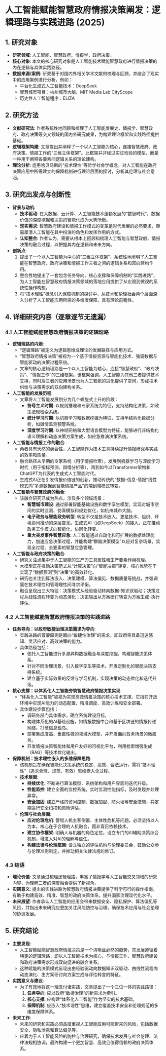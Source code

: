  # 人工智能赋能智慧政府情报决策阐发：逻辑理路与实践进路 (2025)

## 1. 研究对象
- **研究领域**: 人工智能、智慧政府、情报学、政府决策。
- **核心对象**: 本文的核心研究对象是人工智能技术赋能智慧政府进行情报决策的内在逻辑与具体实践路径。
- **数据来源/案例**: 研究基于对国内外相关学术文献的梳理与回顾，并结合了现实中的应用案例进行分析，例如：
    - 平台化生成式人工智能技术：DeepSeek
    - 智慧城市项目：杭州城市大脑、MIT Media Lab CityScope
    - 历史性人工智能程序：ELIZA

## 2. 研究方法
- **文献研究法**: 作者系统性地回顾和梳理了人工智能发展史、情报学、智慧政府、政府决策等交叉领域的国内外研究成果，为构建理论框架和实践路径提供基础。
- **逻辑框架构建**: 文章提出并阐释了一个以人工智能为核心，连接智慧政府、政府决策、情报工作的“三维立体框架”。此框架并非经过实证检验的模型，而是一种用于阐释各要素间逻辑关系的理论建构。
- **理论分析**: 运用哈贝马斯的“技术理性”等哲学社会学概念，对人工智能在政府决策应用中所需建立的保障机制进行理论层面的探讨，分析其伦理与社会意涵。

## 3. 研究出发点与创新性
- **背景与动机**:
    - **技术驱动**: 在大数据、云计算、人工智能技术蓬勃发展的“数智时代”，数据价值的深度挖掘和决策的智能化成为大势所趋。
    - **现实需求**: 智慧政府建设和情报工作模式的变革是时代发展的必然要求，亟需厘清人工智能在其中扮演的角色和发挥作用的方式。
    - **认知整合**: 作者认为，需要从根本上回顾和梳理人工智能与智慧政府、情报决策的融合过程，以把握其内在逻辑和未来方向。
- **创新点**:
    1. 提出了一个以人工智能为中心的“三维立体框架”，系统性地阐明了人工智能在智慧政府、政府决策和情报工作三者之间的逻辑关系和双向建构作用。
    2. 整合性地提出了一套包含任务导向、核心支撑和保障机制的“实践进路”，为人工智能在智慧政府情报决策领域的落地应用提供了从宏观到微观的系统性操作构想。
    3. 将“技术理性”概念引入保障机制的探讨中，从技术和伦理社会两个层面深入分析了人工智能应用所需的多维度保障，具有理论前瞻性。

## 4. 详细研究内容（逐章逐节无遗漏）
### 4.1 人工智能赋能智慧政府情报决策的逻辑理路
- **逻辑理路的内涵**:
    - “逻辑理路”被定义为逻辑思维或理论的发展路径与应用方式。
    - “智慧政府情报决策”被视为一个基于情报资源与智能化技术、强调数据与智能驱动的决策过程系统。
    - 文章的核心逻辑理路是一个以人工智能为轴心，连接“智慧政府”、“政府决策”、“情报工作”的三维框架。该框架强调，人工智能为其他三者提供技术支持，同时后三者的应用场景也为人工智能的进化提供了空间，形成技术供给与决策需求的双向建构关系。
- **人工智能的发展历程**:
    - 文章将人工智能发展划分为几个螺旋式上升的阶段：
        - **符号主义时期**: 以规则推理和专家系统为特征，支持结构化决策，如政策法规检索系统。
        - **统计学习时期**: 以机器学习和数据挖掘为特征，支持半结构化数据分析，如舆情监测预警系统。
        - **深度学习时期**: 以神经网络和大型语言模型为特征，能够进行非结构化语义理解和动态决策方案生成，如应急推演决策系统。
- **人工智能与情报工作的融合**:
    - 两者具有天然的契合性，人工智能作为技术工具持续提升情报研究与实践的效率和质量。
    - 融合路径从早期的专家系统（用于情报检索），发展到机器学习与深度学习时代（用于指标预测、舆情分析等），再到如今以Transformer架构和ChatGPT为代表的生成式人工智能时代。
    - 生成式AI正在引发情报价值链的创新，推动传统的“数据-信息-情报”线性模式向“多源数据到智能情报产品”的端到端模式转变。
- **人工智能与智慧政府的融合**:
    - 该融合研究已成为热点，涉及多个领域场景：
        - **智慧城市建设**: 通过部署智能基础设施和数字孪生模型，实现对城市空间的实时监测、仿真模拟和规划优化，如杭州城市大脑。
        - **电子政务与智能政务转型**: 转型不仅是技术嵌入，更是技术、组织、环境协同推动的深层变革。生成式AI（如DeepSeek）的接入，正在推动政务工作模式向智能化、协同化转变。
        - **重大突发事件智慧应急**: 人工智能通过自动化和可扩展的数据处理能力，加速应急决策过程，并能构建“群脑决策模型”以应对复杂场景，实现全过程、全要素的智慧应急管理。
- **人工智能与政府决策的融合**:
    - 研究关注点集中于人工智能的生产力工具属性和生产要素作用机理。
    - 大模型正在推动决策范式从“计算决策”向“智能决策”转变，核心优势在于实现了“数据预测”到“决策”的高效转化。
    - 研究也关注到算法嵌入、决策建模、算法偏见、数据质量等挑战，并强调需在技术理性和管理理性间寻求平衡。
    - 融合呈现出三大特征：决策模式从经验驱动转向数据-知识双驱动；决策过程从线性流程转变为动态演化；决策输出从方案研讨转变为方案生成-执行评估。

### 4.2 人工智能赋能智慧政府情报决策的实践进路
- **任务导向：以政府敏捷治理决策需求为导向**:
    - 实践进路的首要原则是面向“敏捷性治理”的需求，即政府需具备迅速感知、灵活应对、高效决策的能力。
    - 具体路径包括：
        - 依托人工智能进行多源异构数据融合与深度挖掘，构建智能决策体系。
        - 针对不同治理场景，引入数字孪生等技术，开发定制化的智能决策支持系统。
        - 建立基于实际效果的反馈与学习机制，实现决策的动态优化和迭代升级。
- **核心支撑：以体系化人工智能夯筑智慧政府情报决策实现**:
    - “体系化人工智能”被视为实现高效情报决策的核心技术支撑。它指在开放环境中实现AI能力的动态配置、精准调度、高效训练和安全部署。
    - 具体建设步骤包括：
        - 调研各部门具体需求，确立系统建设目标。
        - 构建体系化的AI基础设施，如情报数据中台和基于区块链的情报传递网络，打破信息孤岛。
        - 部署集成度高、垂直性强的领域大模型，并开发面向政务场景的微服务。
        - 开发情报决策智能体和用户友好的可视化平台，利用检索增强生成（RAG）等技术优化输出。
- **保障机制：技术理性嵌入的多维保障思路**:
    - 该机制旨在确保智能化决策系统的稳定、高效、合法运行，需将“技术理性”（追求合理、规范、有效）思维嵌入全过程。
    - **技术层面**:
        - **持续优化**: 不断进行算法模型、系统架构和用户界面的迭代升级。
        - **性能监控**: 建立全面的监控系统，实时监测性能指标，及时发现并处理异常。
        - **安全加固**: 建立严格的访问控制、数据加密、防火墙等安全措施，并定期进行安全扫描和风险评估。
    - **伦理与社会层面**:
        - **应对伦理危机**: 警惕人机主客倒置、主体性危机等问题。必须坚持以人为本，核心在于合理的人机融合，而非盲目依赖技术。
        - **建立协作框架**: 明确人与机器的角色定位，设立专门的AI辅助决策综合机制，增进人对AI的理解与信任。
        - **构建法律与伦理框架**: 设立独立的评估机构与伦理委员会，鼓励公众参与伦理准则制定，并推动相关法律法规的修订。

### 4.3 结语
- **理论价值**: 文章通过梳理逻辑理路，丰富了情报学与人工智能交叉领域的研究内容，为理解二者的深度融合提供了新视角。
- **实践意义**: 提出的实践进路为智慧政府情报决策提供了科学可行的操作指南，有助于构建高效、精准、智慧的政府决策体系，提升国家治理现代化水平。
- **未来展望**: 作者承认人工智能的应用会带来数据安全、隐私保护、算法偏见等风险，并指出未来研究应更加关注风险防控与治理，确保技术应用与社会伦理的协调发展。

## 5. 研究结论
- **主要发现**:
    - 人工智能赋能智慧政府情报决策是一个清晰且必然的趋势，其发展遵循着特定的逻辑理路，即以人工智能技术为核心，与情报工作、智慧政府建设和政府决策需求形成双向促进的融合关系。
    - 这种赋能的决策模式呈现出由经验驱动向数据知识双驱动、由线性流程向动态演化、由方案研讨向方案生成与评估转变的特征。
- **实践意义与建议**:
    - 为了有效地将这一理念付诸实践，文章提出了一个三位一体的实践路径：
        1. **任务导向**: 应以政府“敏捷治理”的新需求为牵引。
        2. **核心支撑**: 应构建“体系化人工智能”作为坚实的技术基础。
        3. **保障机制**: 应嵌入“技术理性”思维，建立覆盖技术安全和伦理规范的多维度保障体系。
- **未来工作**:
    - 未来的研究和实践必须高度重视人工智能应用可能带来的风险，包括数据安全、隐私泄露和算法偏见等。
    - 应着力于人工智能风险的防控与治理研究，确保技术发展与社会伦理、法律法规相协调，最终构建一个更加智慧、高效且值得信赖的政府决策体系。